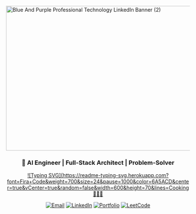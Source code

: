 <img width="1584" height="396" alt="Blue And Purple Professional Technology LinkedIn Banner (2)" src="https://github.com/user-attachments/assets/b83e4052-c40d-4a80-a50b-0afd63f16f7a" /><div align="center"> 


### 🚀 **AI Engineer | Full-Stack Architect | Problem-Solver**

[![Typing SVG](https://readme-typing-svg.herokuapp.com?font=Fira+Code&weight=700&size=24&pause=1000&color=6A5ACD&center=true&vCenter=true&random=false&width=600&height=70&lines=Cooking 👨‍🍳🍳](https://git.io/typing-svg)





[![Email](https://img.shields.io/badge/📧_Contact-jaswanth.s006@gmail.com-EA4335?style=for-the-badge&logo=gmail&logoColor=white)](mailto:jaswanth.s006@gmail.com)
[![LinkedIn](https://img.shields.io/badge/🔗_LinkedIn-Professional_Network-0A66C2?style=for-the-badge&logo=linkedin&logoColor=white)](https://www.linkedin.com/in/jaswanth-saravanan-162343321/)
[![Portfolio](https://img.shields.io/badge/🌐_Portfolio-Experience_My_Work-6A5ACD?style=for-the-badge&logo=safari&logoColor=white)](https://jaswanthcomingsoon.vercel.app)
[![LeetCode](https://img.shields.io/badge/⚔️_LeetCode_Solved-FFA116?style=for-the-badge&logo=leetcode&logoColor=white)](https://leetcode.com/u/Jaswanth_saravanan/)


</div>
